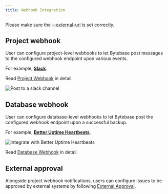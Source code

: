 ```yaml
---
title: Webhook Integration
---
```


<hint-block type="warning">

Please make sure the [--external-url](/docs/get-started/install/external-url) is set correctly.

</hint-block>

## Project webhook

User can configure project-level webhooks to let Bytebase post messages to the configured webhook endpoint upon various events.

For example, **[Slack](https://slack.com/)**.

Read [Project Webhook](/docs/administration/webhook-integration/project-webhook) in detail.

![Post to a slack channel](/docs/webhook-slash-example.png)

## Database webhook

User can configure database-level webhooks to let Bytebase post the configured webhook endpoint upon a successful backup.

For example, **[Better Uptime Heartbeats](https://docs.betteruptime.com/monitoring/monitor-types/cron-and-heartbeat-monitor)**.

![Integrate with Better Uptime Heartbeats](/docs/webhook-integrate-example.png)

Read [Database Webhook](/docs/administration/webhook-integration/database-webhook) in detail.

## External approval

Alongside project webhook notifications, users can configure issues to be approved by external systems by following [External Approval](/docs/administration/webhook-integration/external-approval).
